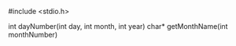 
#include <stdio.h>

int dayNumber(int day, int month, int year)
char* getMonthName(int monthNumber)
